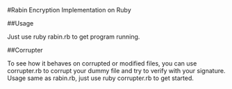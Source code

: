 #Rabin Encryption Implementation on Ruby

##Usage

Just use ruby rabin.rb to get program running.

##Corrupter

To see how it behaves on corrupted or modified files, you can use corrupter.rb to corrupt your dummy file and try to verify with your signature. Usage same as rabin.rb, just use ruby corrupter.rb to get started.